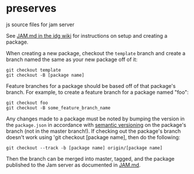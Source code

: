 preserves
=========

js source files for jam server

See [JAM.md in the idg wiki](https://github.com/primedia/idg/wiki/Jam-Installation-and-Setup) for instructions on setup and creating a package.

When creating a new package, checkout the `template` branch and create a branch named the same as your new package off of it:

````
git checkout template
git checkout -B [package name]
````

Feature branches for a package should be based off of that package's branch. For example, to create a feature branch for a package named "foo":

````
git checkout foo
git checkout -B some_feature_branch_name
````

Any changes made to a package must be noted by bumping the version in the `package.json` in accordance with [semantic versioning](http://semver.org) on the package's branch (not in the master branch!). If checking out the package's branch doesn't work using 'git checkout [package name], then do the following:

````
git checkout --track -b [package name] origin/[package name]
````

Then the branch can be merged into master, tagged, and the package published to the Jam server as documented in [JAM.md](https://github.com/primedia/idg/wiki/Jam-Installation-and-Setup).
